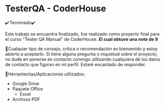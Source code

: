 # TesterQA - CoderHouse
✔️ Terminado✔️ 

Este trabajo se encuentra finalizado, fue realizado como proyecto final para el curso "Tester QA Manual" de CoderHouse. **El cual obtuve una note de 9**

📝Cualquier tipo de consejo, crítica o recomendación es bienvenido y estoy abierto a aceptarlo. Si tiene alguna pregunta o inquietud sobre el proyecto, no dude en ponerse en contacto conmigo utilizando cualquiera de los datos de contacto que figuran en mi perfil. Estaré encantado de responder.

🔧Herramientas/Aplicaciones utilizados:
- Google Drive
- Paquete Office
  - Excel
- Archivos PDF
